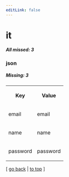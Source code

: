 ```yaml
---
editLink: false
---
```


# it

##### All missed: 3


### json

##### Missing: 3

<table width="100%">
<tr><th width="50%">

Key

</th><th width="50%">

Value

</th></tr>
<tr><td width="50%">

email

</td><td width="50%">

email

</td></tr>
<tr><td width="50%">

name

</td><td width="50%">

name

</td></tr>
<tr><td width="50%">

password

</td><td width="50%">

password

</td></tr>
</table>

[ [go back](../status.md) | [to top](#) ]


